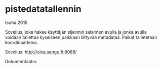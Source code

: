 # pistedatatallennin
tsoha 2015

Sovellus, joka hakee käyttäjän sijainnin selaimen avulla ja jonka avulla voidaan tallettaa kyseiseen paikkaan liittyvää metadataa. Paikat talletetaan koordinaatteina.

Sovellus: http://oiva.sange.fi:8088/

Dokumentaatio: 
